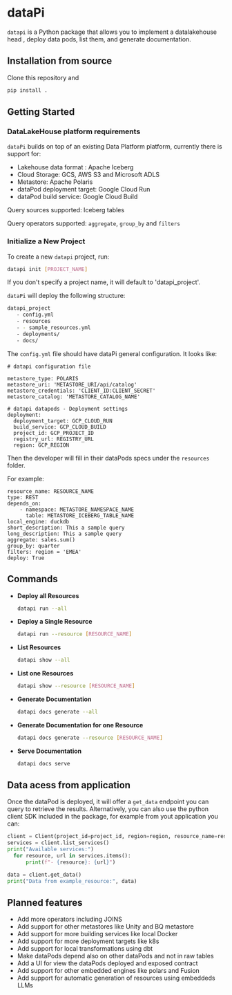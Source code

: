 # dataPi

`datapi` is a Python package that allows you to implement a datalakehouse head , deploy data pods, list them, and generate documentation.

## Installation from source

Clone this repository and

```bash
pip install .
```

## Getting Started

### DataLakeHouse platform requirements

`dataPi` builds on top of an existing Data Platform platform, currently there is support for:

- Lakehouse data format : Apache Iceberg
- Cloud Storage: GCS, AWS S3 and Microsoft ADLS
- Metastore: Apache Polaris
- dataPod deployment target: Google Cloud Run
- dataPod build service: Google Cloud Build

Query sources supported: Iceberg tables

Query operators supported: `aggregate`, `group_by` and `filters`

### Initialize a New Project

To create a new `datapi` project, run:

```bash
datapi init [PROJECT_NAME]
```

If you don't specify a project name, it will default to 'datapi_project'.

`dataPi` will deploy the following structure:

```bash
datapi_project
   - config.yml
   - resources
   - - sample_resources.yml
   - deployments/
   - docs/
```

The `config.yml` file should have dataPi general configuration. It looks like:

```
# datapi configuration file

metastore_type: POLARIS
metastore_uri: 'METASTORE_URI/api/catalog'
metastore_credentials: 'CLIENT_ID:CLIENT_SECRET'
metastore_catalog: 'METASTORE_CATALOG_NAME'

# datapi datapods - Deployment settings
deployment:
  deployment_target: GCP_CLOUD_RUN
  build_service: GCP_CLOUD_BUILD
  project_id: GCP_PROJECT_ID
  registry_url: REGISTRY_URL
  region: GCP_REGION
```

Then the developer will fill in their dataPods specs under the `resources` folder.

For example:

```
resource_name: RESOURCE_NAME
type: REST
depends_on:
    - namespace: METASTORE_NAMESPACE_NAME
      table: METASTORE_ICEBERG_TABLE_NAME
local_engine: duckdb
short_description: This a sample query
long_description: This a sample query
aggregate: sales.sum()
group_by: quarter
filters: region = 'EMEA'
deploy: True 
```

## Commands

- **Deploy all Resources**

  ```bash
  datapi run --all
  ```

- **Deploy a Single Resource**

  ```bash
  datapi run --resource [RESOURCE_NAME]
  ```

- **List Resources**

  ```bash
  datapi show --all
  ```

- **List one Resources**

  ```bash
  datapi show --resource [RESOURCE_NAME]
  ```

- **Generate Documentation**

  ```bash
  datapi docs generate --all
  ```

- **Generate Documentation for one Resource**

  ```bash
  datapi docs generate --resource [RESOURCE_NAME]
  ```

- **Serve Documentation**

  ```bash
  datapi docs serve
  ```  

## Data acess from application

Once the dataPod is deployed, it will offer a `get_data` endpoint you can query to retrieve the results.
Alternatively, you can also use the python client SDK included in the package, for example from yout application you can:

```python
client = Client(project_id=project_id, region=region, resource_name=resource_name)
services = client.list_services()
print("Available services:")
  for resource, url in services.items():
      print(f"- {resource}: {url}")

data = client.get_data()
print("Data from example_resource:", data)
````

## Planned features

- Add more operators including JOINS
- Add support for other metastores like Unity and BQ metastore
- Add support for more building services like local Docker
- Add support for more deployment targets like k8s
- Add support for local transformations using dbt
- Make dataPods depend also on other dataPods and not in raw tables
- Add a UI for view the dataPods deployed and exposed contract
- Add support for other embedded engines like polars and Fusion
- Add support for automatic generation of resources using embeddeds LLMs